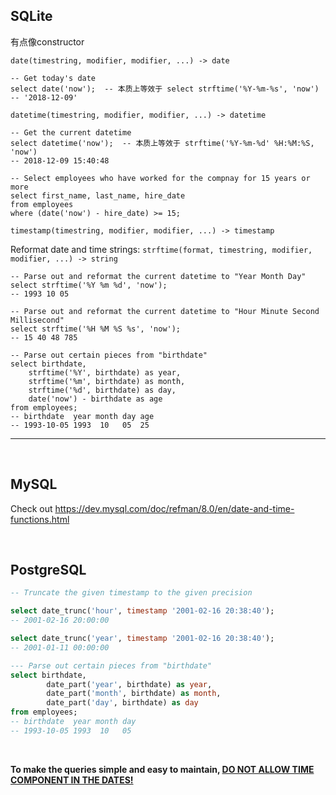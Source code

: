 ## SQLite

有点像constructor

`date(timestring, modifier, modifier, ...) -> date`

```sqlite
-- Get today's date
select date('now');  -- 本质上等效于 select strftime('%Y-%m-%s', 'now')
-- '2018-12-09'
```



`datetime(timestring, modifier, modifier, ...) -> datetime`

```sqlite
-- Get the current datetime
select datetime('now');  -- 本质上等效于 strftime('%Y-%m-%d' %H:%M:%S, 'now')
-- 2018-12-09 15:40:48
```

```sqlite
-- Select employees who have worked for the compnay for 15 years or more
select first_name, last_name, hire_date
from employees
where (date('now') - hire_date) >= 15;
```



`timestamp(timestring, modifier, modifier, ...) -> timestamp`



Reformat date and time strings: `strftime(format, timestring, modifier, modifier, ...) -> string`

```sqlite
-- Parse out and reformat the current datetime to "Year Month Day"
select strftime('%Y %m %d', 'now');
-- 1993 10 05
```

```sqlite
-- Parse out and reformat the current datetime to "Hour Minute Second Millisecond"
select strftime('%H %M %S %s', 'now');
-- 15 40 48 785
```

```sqlite
-- Parse out certain pieces from "birthdate"
select birthdate,
    strftime('%Y', birthdate) as year,
    strftime('%m', birthdate) as month,
    strftime('%d', birthdate) as day,
    date('now') - birthdate as age
from employees;
-- birthdate  year month day age
-- 1993-10-05 1993  10   05  25
```

***

<br>

## MySQL

Check out https://dev.mysql.com/doc/refman/8.0/en/date-and-time-functions.html

<br>

## PostgreSQL

```sql
-- Truncate the given timestamp to the given precision

select date_trunc('hour', timestamp '2001-02-16 20:38:40');
-- 2001-02-16 20:00:00

select date_trunc('year', timestamp '2001-02-16 20:38:40');
-- 2001-01-11 00:00:00
```



```sql
--- Parse out certain pieces from "birthdate"
select birthdate,
		date_part('year', birthdate) as year,
		date_part('month', birthdate) as month,
		date_part('day', birthdate) as day
from employees;
-- birthdate  year month day
-- 1993-10-05 1993  10   05
```

<br>

**To make the queries simple and easy to maintain, <u>DO NOT ALLOW TIME COMPONENT IN THE DATES!</u>**

